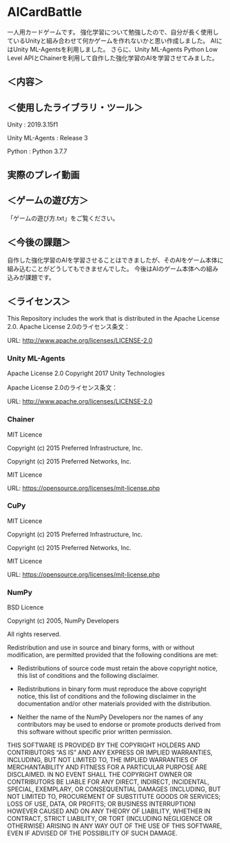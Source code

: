 # AICardBattle

一人用カードゲームです。
強化学習について勉強したので、自分が長く使用しているUnityと組み合わせて何かゲームを作れないかと思い作成しました。
AIにはUnity ML-Agentsを利用しました。
さらに、Unity ML-Agents Python Low Level APIとChainerを利用して自作した強化学習のAIを学習させてみました。

## ＜内容＞

## ＜使用したライブラリ・ツール＞

Unity : 2019.3.15f1 

Unity ML-Agents : Release 3  

Python : Python 3.7.7

## 実際のプレイ動画

## ＜ゲームの遊び方＞

「ゲームの遊び方.txt」をご覧ください。

## ＜今後の課題＞

自作した強化学習のAIを学習させることはできましたが、そのAIをゲーム本体に組み込むことがどうしてもできませんでした。
今後はAIのゲーム本体への組み込みが課題です。

## ＜ライセンス＞

This Repository includes the work that is distributed in the Apache License 2.0.
Apache License 2.0のライセンス条文：

URL: http://www.apache.org/licenses/LICENSE-2.0

### Unity ML-Agents

Apache License 2.0
Copyright 2017 Unity Technologies

Apache License 2.0のライセンス条文：

URL: http://www.apache.org/licenses/LICENSE-2.0

### Chainer

MIT Licence

Copyright (c) 2015 Preferred Infrastructure, Inc.

Copyright (c) 2015 Preferred Networks, Inc.

MIT Licence

URL: https://opensource.org/licenses/mit-license.php

### CuPy

MIT Licence

Copyright (c) 2015 Preferred Infrastructure, Inc.

Copyright (c) 2015 Preferred Networks, Inc.

MIT Licence

URL: https://opensource.org/licenses/mit-license.php

### NumPy

BSD Licence

Copyright (c) 2005, NumPy Developers

All rights reserved.

Redistribution and use in source and binary forms, with or without modification, are permitted provided that the following conditions are met:

- Redistributions of source code must retain the above copyright notice, this list of conditions and the following disclaimer.

- Redistributions in binary form must reproduce the above copyright notice, this list of conditions and the following disclaimer in the documentation and/or other materials provided with the distribution.

- Neither the name of the NumPy Developers nor the names of any contributors may be used to endorse or promote products derived from this software without specific prior written permission.

THIS SOFTWARE IS PROVIDED BY THE COPYRIGHT HOLDERS AND CONTRIBUTORS “AS IS” AND ANY EXPRESS OR IMPLIED WARRANTIES, INCLUDING, BUT NOT LIMITED TO, THE IMPLIED WARRANTIES OF MERCHANTABILITY AND FITNESS FOR A PARTICULAR PURPOSE ARE DISCLAIMED. IN NO EVENT SHALL THE COPYRIGHT OWNER OR CONTRIBUTORS BE LIABLE FOR ANY DIRECT, INDIRECT, INCIDENTAL, SPECIAL, EXEMPLARY, OR CONSEQUENTIAL DAMAGES (INCLUDING, BUT NOT LIMITED TO, PROCUREMENT OF SUBSTITUTE GOODS OR SERVICES; LOSS OF USE, DATA, OR PROFITS; OR BUSINESS INTERRUPTION) HOWEVER CAUSED AND ON ANY THEORY OF LIABILITY, WHETHER IN CONTRACT, STRICT LIABILITY, OR TORT (INCLUDING NEGLIGENCE OR OTHERWISE) ARISING IN ANY WAY OUT OF THE USE OF THIS SOFTWARE, EVEN IF ADVISED OF THE POSSIBILITY OF SUCH DAMAGE.

